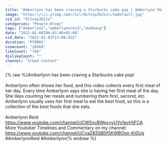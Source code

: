 ```yaml
---
title: "Amberlynn has been craving a Starbucks cake pop | Amberlynn Reid Having Her \"First Meal\""
image: "https:\/\/i.ytimg.com\/vi\/0itvzpJbZio\/hqdefault.jpg"
vid_id: "0itvzpJbZio"
categories: "People-Blogs"
tags: ["Amberlynn","amberlynnreid","mukbang"]
date: "2022-02-04T04:03:06+03:00"
vid_date: "2022-02-03T15:00:02Z"
duration: "PT8M6S"
viewcount: "28960"
likeCount: "794"
dislikeCount: ""
channel: "Irked Content"
---
```

{% raw %}Amberlynn has been craving a Starbucks cake pop!<br /><br />Amberlynn often shows her food, and this video collects every first meal of her day. Every time Amberlynn says she is having her first meal of the day. She likes counting her meals and numbering them first, second, etc. Amberlynn usually uses her first meal to eat the best food, so this is a collection of the best foods that she eats. <br /><br />Amberlynn Reid: <a rel="nofollow" target="blank" href="https://www.youtube.com/channel/UCW5ncBWqvyyUYo1evh1iFCA">https://www.youtube.com/channel/UCW5ncBWqvyyUYo1evh1iFCA</a> <br />More Youtuber Timelines and Commentary on my channel: <a rel="nofollow" target="blank" href="https://www.youtube.com/channel/UCvaZ8ZQB5f5KWBOon-Ki0Ug">https://www.youtube.com/channel/UCvaZ8ZQB5f5KWBOon-Ki0Ug</a> <br />#AmberlynnReid #Amberlynn{% endraw %}
